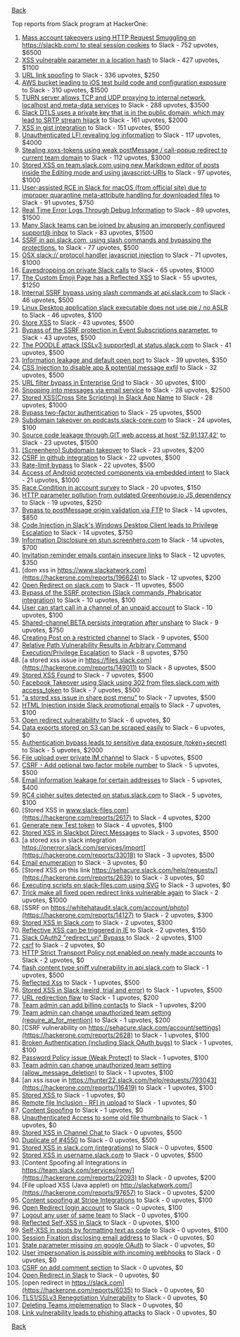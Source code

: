 [Back](../README.md)

Top reports from Slack program at HackerOne:

1. [Mass account takeovers using HTTP Request Smuggling on https://slackb.com/ to steal session cookies](https://hackerone.com/reports/737140) to Slack - 752 upvotes, $6500
2. [XSS vulnerable parameter in a location hash](https://hackerone.com/reports/146336) to Slack - 427 upvotes, $1100
3. [URL link spoofing](https://hackerone.com/reports/481472) to Slack - 336 upvotes, $250
4. [AWS bucket leading to iOS test build code and configuration exposure](https://hackerone.com/reports/404822) to Slack - 310 upvotes, $1500
5. [TURN server allows TCP and UDP proxying to internal network, localhost and meta-data services](https://hackerone.com/reports/333419) to Slack - 288 upvotes, $3500
6. [Slack DTLS uses a private key that is in the public domain, which may lead to SRTP stream hijack](https://hackerone.com/reports/531032) to Slack - 161 upvotes, $2000
7. [XSS in gist integration](https://hackerone.com/reports/11073) to Slack - 151 upvotes, $500
8. [Unauthenticated LFI revealing log information](https://hackerone.com/reports/272578) to Slack - 117 upvotes, $4000
9. [Stealing xoxs-tokens using weak postMessage / call-popup redirect to current team domain](https://hackerone.com/reports/207170) to Slack - 112 upvotes, $3000
10. [Stored XSS on team.slack.com using new Markdown editor of posts inside the Editing mode and using javascript-URIs](https://hackerone.com/reports/132104) to Slack - 97 upvotes, $1000
11. [User-assisted RCE in Slack for macOS (from official site) due to improper quarantine meta-attribute handling for downloaded files](https://hackerone.com/reports/470637) to Slack - 91 upvotes, $750
12. [Real Time Error Logs Through Debug Information](https://hackerone.com/reports/503283) to Slack - 89 upvotes, $1500
13. [Many Slack teams can be joined by abusing an improperly configured support@ inbox](https://hackerone.com/reports/239623) to Slack - 83 upvotes, $1500
14. [SSRF in api.slack.com, using slash commands and bypassing the protections.](https://hackerone.com/reports/381129) to Slack - 77 upvotes, $500
15. [OSX slack:// protocol handler javascript injection](https://hackerone.com/reports/79348) to Slack - 71 upvotes, $1000
16. [Eavesdropping on private Slack calls](https://hackerone.com/reports/184698) to Slack - 65 upvotes, $1000
17. [The Custom Emoji Page has a Reflected XSS](https://hackerone.com/reports/258198) to Slack - 55 upvotes, $1250
18. [Internal SSRF bypass using slash commands at api.slack.com](https://hackerone.com/reports/356765) to Slack - 46 upvotes, $500
19. [Linux Desktop application slack executable does not use pie / no ASLR](https://hackerone.com/reports/415272) to Slack - 46 upvotes, $100
20. [Store XSS](https://hackerone.com/reports/187410) to Slack - 43 upvotes, $500
21. [Bypass of the SSRF protection in Event Subscriptions parameter.](https://hackerone.com/reports/386292) to Slack - 43 upvotes, $500
22. [The POODLE attack (SSLv3 supported) at status.slack.com](https://hackerone.com/reports/375097) to Slack - 41 upvotes, $500
23. [Information leakage and default open port](https://hackerone.com/reports/305518) to Slack - 39 upvotes, $350
24. [CSS Injection to disable app & potential message exfil](https://hackerone.com/reports/679969) to Slack - 32 upvotes, $500
25. [URL filter bypass in Enterprise Grid](https://hackerone.com/reports/500348) to Slack - 30 upvotes, $100
26. [Snooping into messages via email service](https://hackerone.com/reports/163938) to Slack - 28 upvotes, $2500
27. [ Stored XSS(Cross Site Scripting) In Slack App Name](https://hackerone.com/reports/159460) to Slack - 28 upvotes, $1000
28. [Bypass  two-factor authentication](https://hackerone.com/reports/121696) to Slack - 25 upvotes, $500
29. [Subdomain takeover on podcasts.slack-core.com](https://hackerone.com/reports/195350) to Slack - 24 upvotes, $100
30. [Source code leakage through GIT web access at host '52.91.137.42'](https://hackerone.com/reports/148068) to Slack - 23 upvotes, $1500
31. [[Screenhero] Subdomain takeover](https://hackerone.com/reports/142096) to Slack - 23 upvotes, $200
32. [CSRF in github integration](https://hackerone.com/reports/174328) to Slack - 22 upvotes, $500
33. [Rate-limit bypass](https://hackerone.com/reports/165727) to Slack - 22 upvotes, $500
34. [Access of Android protected components via embedded intent](https://hackerone.com/reports/200427) to Slack - 21 upvotes, $1000
35. [Race Condition in account survey](https://hackerone.com/reports/165570) to Slack - 20 upvotes, $150
36. [HTTP parameter pollution from outdated Greenhouse.io JS dependency](https://hackerone.com/reports/335339) to Slack - 19 upvotes, $250
37. [Bypass to postMessage origin validation via FTP](https://hackerone.com/reports/210654) to Slack - 14 upvotes, $850
38. [Code Injection in Slack's Windows Desktop Client leads to Privilege Escalation](https://hackerone.com/reports/162955) to Slack - 14 upvotes, $750
39. [Information Disclosure on stun.screenhero.com](https://hackerone.com/reports/175061) to Slack - 14 upvotes, $700
40. [Invitation reminder emails contain insecure links](https://hackerone.com/reports/327674) to Slack - 12 upvotes, $350
41. [dom xss in https://www.slackatwork.com](https://hackerone.com/reports/196624) to Slack - 12 upvotes, $200
42. [Open Redirect on slack.com](https://hackerone.com/reports/140447) to Slack - 11 upvotes, $500
43. [Bypass of the SSRF protection (Slack commands, Phabricator integration)](https://hackerone.com/reports/61312) to Slack - 10 upvotes, $100
44. [User can start call in a channel of an unpaid account](https://hackerone.com/reports/147369) to Slack - 10 upvotes, $100
45. [Shared-channel BETA persists integration after unshare](https://hackerone.com/reports/291822) to Slack - 9 upvotes, $750
46. [Creating Post on a restricted channel](https://hackerone.com/reports/151459) to Slack - 9 upvotes, $500
47. [Relative Path Vulnerability Results in Arbitrary Command Execution/Privilege Escalation](https://hackerone.com/reports/784714) to Slack - 8 upvotes, $750
48. [a stored xss issue in https://files.slack.com](https://hackerone.com/reports/149011) to Slack - 8 upvotes, $500
49. [Stored XSS Found](https://hackerone.com/reports/9774) to Slack - 7 upvotes, $500
50. [Facebook Takeover using Slack using 302 from files.slack.com with access_token](https://hackerone.com/reports/6017) to Slack - 7 upvotes, $500
51. ["a stored xss issue in share post menu"](https://hackerone.com/reports/148848) to Slack - 7 upvotes, $500
52. [HTML Injection inside Slack promotional emails](https://hackerone.com/reports/321029) to Slack - 7 upvotes, $100
53. [Open redirect vulnerability ](https://hackerone.com/reports/2731) to Slack - 6 upvotes, $0
54. [Data exports stored on S3 can be scraped easily](https://hackerone.com/reports/2746) to Slack - 6 upvotes, $0
55. [Authentication bypass leads to sensitive data exposure (token+secret)](https://hackerone.com/reports/129918) to Slack - 5 upvotes, $2000
56. [File upload over private IM channel](https://hackerone.com/reports/143903) to Slack - 5 upvotes, $500
57. [CSRF - Add optional two factor mobile number](https://hackerone.com/reports/155774) to Slack - 5 upvotes, $500
58. [Email information leakage for certain addresses](https://hackerone.com/reports/169992) to Slack - 5 upvotes, $400
59. [RC4 cipher suites detected on status.slack.com](https://hackerone.com/reports/99157) to Slack - 5 upvotes, $100
60. [Stored XSS in www.slack-files.com](https://hackerone.com/reports/2617) to Slack - 4 upvotes, $200
61. [Generate new Test token](https://hackerone.com/reports/147544) to Slack - 4 upvotes, $100
62. [Stored XSS in Slackbot Direct Messages](https://hackerone.com/reports/4561) to Slack - 3 upvotes, $500
63. [a stored xss in  slack integration  https://onerror.slack.com/services/import](https://hackerone.com/reports/33018) to Slack - 3 upvotes, $500
64. [Email enumeration](https://hackerone.com/reports/2766) to Slack - 3 upvotes, $0
65. [Stored XSS on this link https://sehacure.slack.com/help/requests/](https://hackerone.com/reports/2639) to Slack - 3 upvotes, $0
66. [Executing scripts on slack-files.com using SVG](https://hackerone.com/reports/100565) to Slack - 3 upvotes, $0
67. [Trick make all fixed open redirect links vulnerable again](https://hackerone.com/reports/104087) to Slack - 2 upvotes, $1000
68. [SSRF on https://whitehataudit.slack.com/account/photo](https://hackerone.com/reports/14127) to Slack - 2 upvotes, $300
69. [Stored XSS in Slack.com](https://hackerone.com/reports/6002) to Slack - 2 upvotes, $300
70. [Reflective XSS can be triggered in IE](https://hackerone.com/reports/2497) to Slack - 2 upvotes, $150
71. [Slack OAuth2 "redirect_uri" Bypass ](https://hackerone.com/reports/2575) to Slack - 2 upvotes, $100
72. [csrf](https://hackerone.com/reports/2635) to Slack - 2 upvotes, $0
73. [HTTP Strict Transport Policy not enabled on newly made accounts](https://hackerone.com/reports/26763) to Slack - 2 upvotes, $0
74. [flash content type sniff vulnerability in api.slack.com](https://hackerone.com/reports/3455) to Slack - 1 upvotes, $500
75. [Reflected Xss](https://hackerone.com/reports/2777) to Slack - 1 upvotes, $500
76. [Stored XSS in Slack (weird, trial and error)](https://hackerone.com/reports/96337) to Slack - 1 upvotes, $500
77. [URL redirection flaw](https://hackerone.com/reports/2622) to Slack - 1 upvotes, $200
78. [Team admin can add billing contacts](https://hackerone.com/reports/47940) to Slack - 1 upvotes, $200
79. [Team admin can change unauthorized team setting (require_at_for_mention)](https://hackerone.com/reports/46747) to Slack - 1 upvotes, $200
80. [CSRF vulnerability on https://sehacure.slack.com/account/settings](https://hackerone.com/reports/2628) to Slack - 1 upvotes, $100
81. [Broken Authentication (including Slack OAuth bugs)](https://hackerone.com/reports/2559) to Slack - 1 upvotes, $100
82. [Password Policy issue (Weak Protect)](https://hackerone.com/reports/17160) to Slack - 1 upvotes, $100
83. [Team admin can change unauthorized team setting (allow_message_deletion)](https://hackerone.com/reports/46750) to Slack - 1 upvotes, $100
84. [an xss issue in https://hunter22.slack.com/help/requests/793043](https://hackerone.com/reports/116419) to Slack - 1 upvotes, $100
85. [Stored XSS ](https://hackerone.com/reports/2926) to Slack - 1 upvotes, $0
86. [Remote file Inclusion - RFI in upload](https://hackerone.com/reports/14092) to Slack - 1 upvotes, $0
87. [Content Spoofing](https://hackerone.com/reports/2979) to Slack - 1 upvotes, $0
88. [Unauthenticated Access to some old file thumbnails ](https://hackerone.com/reports/145621) to Slack - 1 upvotes, $0
89. [Stored XSS in Channel Chat ](https://hackerone.com/reports/2652) to Slack - 0 upvotes, $500
90. [Duplicate of #4550](https://hackerone.com/reports/4638) to Slack - 0 upvotes, $500
91. [Stored XSS in slack.com (integrations)](https://hackerone.com/reports/10297) to Slack - 0 upvotes, $500
92. [Stored XSS in username.slack.com](https://hackerone.com/reports/2625) to Slack - 0 upvotes, $500
93. [Content Spoofing all Integrations in https://team.slack.com/services/new/](https://hackerone.com/reports/22093) to Slack - 0 upvotes, $200
94. [File upload XSS (Java applet) on http://slackatwork.com/](https://hackerone.com/reports/97657) to Slack - 0 upvotes, $200
95. [Content spoofing at Stripe Integrations](https://hackerone.com/reports/21248) to Slack - 0 upvotes, $100
96. [Open Redirect login account](https://hackerone.com/reports/16718) to Slack - 0 upvotes, $100
97. [Logout any user of same team](https://hackerone.com/reports/54610) to Slack - 0 upvotes, $100
98. [Reflected Self-XSS in Slack](https://hackerone.com/reports/97683) to Slack - 0 upvotes, $100
99. [Self-XSS in posts by formatting text as code](https://hackerone.com/reports/89505) to Slack - 0 upvotes, $100
100. [Session Fixation disclosing email address](https://hackerone.com/reports/2582) to Slack - 0 upvotes, $0
101. [State parameter missing on google OAuth](https://hackerone.com/reports/2688) to Slack - 0 upvotes, $0
102. [User impersonation is possible with incoming webhooks](https://hackerone.com/reports/3722) to Slack - 0 upvotes, $0
103. [CSRF on add comment section](https://hackerone.com/reports/2638) to Slack - 0 upvotes, $0
104. [Open Redirect in Slack](https://hackerone.com/reports/4549) to Slack - 0 upvotes, $0
105. [open redirect in https://slack.com](https://hackerone.com/reports/6035) to Slack - 0 upvotes, $0
106. [TLS1/SSLv3 Renegotiation Vulnerability](https://hackerone.com/reports/5617) to Slack - 0 upvotes, $0
107. [Deleting Teams implemenation](https://hackerone.com/reports/2975) to Slack - 0 upvotes, $0
108. [Link vulnerability leads to phishing attacks](https://hackerone.com/reports/66994) to Slack - 0 upvotes, $0


[Back](../README.md)